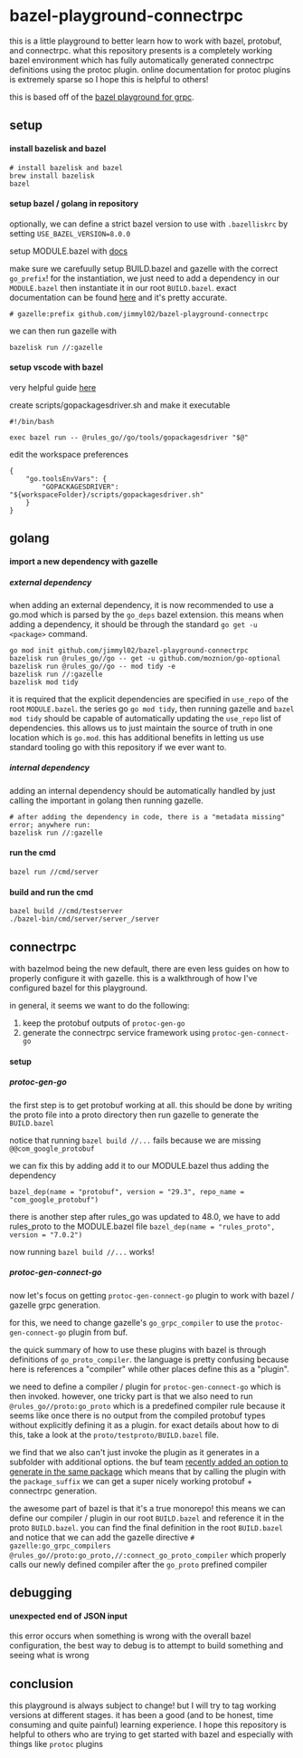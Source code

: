 # bazel-playground-connectrpc

this is a little playground to better learn how to work with bazel, protobuf, and connectrpc. what this repository presents is a completely working bazel environment which has fully automatically generated connectrpc definitions using the protoc plugin. online documentation for protoc plugins is extremely sparse so I hope this is helpful to others!

this is based off of the [bazel playground for grpc](https://github.com/jimmyl02/bazel-playground).

## setup

#### install bazelisk and bazel

```
# install bazelisk and bazel
brew install bazelisk
bazel
```

#### setup bazel / golang in repository

optionally, we can define a strict bazel version to use with `.bazelliskrc` by setting `USE_BAZEL_VERSION=8.0.0`

setup MODULE.bazel with [docs](https://github.com/bazel-contrib/rules_go/blob/master/docs/go/core/bzlmod.md)

make sure we carefuully setup BUILD.bazel and gazelle with the correct `go_prefix`! for the instantiation, we just need to add a dependency in our `MODULE.bazel` then instantiate it in our root `BUILD.bazel`. exact documentation can be found [here](https://github.com/bazel-contrib/rules_go/blob/master/docs/go/core/bzlmod.md) and it's pretty accurate.

```
# gazelle:prefix github.com/jimmyl02/bazel-playground-connectrpc
```

we can then run gazelle with

```
bazelisk run //:gazelle
```

#### setup vscode with bazel

very helpful guide [here](https://github.com/bazelbuild/rules_go/issues/3014)

create scripts/gopackagesdriver.sh and make it executable

```
#!/bin/bash

exec bazel run -- @rules_go//go/tools/gopackagesdriver "$@"
```

edit the workspace preferences

```
{
    "go.toolsEnvVars": {
        "GOPACKAGESDRIVER": "${workspaceFolder}/scripts/gopackagesdriver.sh"
    }
}
```

## golang

#### import a new dependency with gazelle

##### external dependency

when adding an external dependency, it is now recommended to use a go.mod which is parsed by the `go_deps` bazel extension. this means when adding a dependency, it should be through the standard `go get -u <package>` command.

```
go mod init github.com/jimmyl02/bazel-playground-connectrpc
bazelisk run @rules_go//go -- get -u github.com/moznion/go-optional
bazelisk run @rules_go//go -- mod tidy -e
bazelisk run //:gazelle
bazelisk mod tidy
```

it is required that the explicit dependencies are specified in `use_repo` of the root `MODULE.bazel`. the series go `go mod tidy`, then running gazelle and `bazel mod tidy` should be capable of automatically updating the `use_repo` list of dependencies. this allows us to just maintain the source of truth in one location which is `go.mod`. this has additional benefits in letting us use standard tooling go with this repository if we ever want to.

##### internal dependency

adding an internal dependency should be automatically handled by just calling the important in golang then running gazelle.

```
# after adding the dependency in code, there is a "metadata missing" error; anywhere run:
bazelisk run //:gazelle
```

#### run the cmd

```
bazel run //cmd/server
```

#### build and run the cmd

```
bazel build //cmd/testserver
./bazel-bin/cmd/server/server_/server
```

## connectrpc

with bazelmod being the new default, there are even less guides on how to properly configure it with gazelle. this is a walkthrough of how I've configured bazel for this playground.

in general, it seems we want to do the following:

1. keep the protobuf outputs of `protoc-gen-go`
2. generate the connectrpc service framework using `protoc-gen-connect-go`

#### setup

##### protoc-gen-go

the first step is to get protobuf working at all. this should be done by writing the proto file into a proto directory then run gazelle to generate the `BUILD.bazel`

notice that running `bazel build //...` fails because we are missing `@@com_google_protobuf`

we can fix this by adding add it to our MODULE.bazel thus adding the dependency

```
bazel_dep(name = "protobuf", version = "29.3", repo_name = "com_google_protobuf")
```

there is another step after rules_go was updated to 48.0, we have to add rules_proto to the MODULE.bazel file
`bazel_dep(name = "rules_proto", version = "7.0.2")`

now running `bazel build //...` works!

##### protoc-gen-connect-go

now let's focus on getting `protoc-gen-connect-go` plugin to work with bazel / gazelle grpc generation.

for this, we need to change gazelle's `go_grpc_compiler` to use the `protoc-gen-connect-go` plugin from buf.

the quick summary of how to use these plugins with bazel is through definitions of `go_proto_compiler`. the language is pretty confusing because here is references a "compiler" while other places define this as a "plugin".

we need to define a compiler / plugin for `protoc-gen-connect-go` which is then invoked. however, one tricky part is that we also need to run `@rules_go//proto:go_proto` which is a predefined compiler rule because it seems like once there is no output from the compiled protobuf types without explicitly defining it as a plugin. for exact details about how to di this, take a look at the `proto/testproto/BUILD.bazel` file.

we find that we also can't just invoke the plugin as it generates in a subfolder with additional options. the buf team [recently added an option to generate in the same package](https://github.com/connectrpc/connect-go/discussions/310#discussioncomment-11765339) which means that by calling the plugin with the `package_suffix` we can get a super nicely working protobuf + connectrpc generation.

the awesome part of bazel is that it's a true monorepo! this means we can define our compiler / plugin in our root `BUILD.bazel` and reference it in the proto `BUILD.bazel`. you can find the final definition in the root `BUILD.bazel` and notice that we can add the gazelle directive `# gazelle:go_grpc_compilers @rules_go//proto:go_proto,//:connect_go_proto_compiler` which properly calls our newly defined compiler after the `go_proto` prefined compiler

## debugging

#### unexpected end of JSON input

this error occurs when something is wrong with the overall bazel configuration, the best way to debug is to attempt to build something and seeing what is wrong

## conclusion

this playground is always subject to change! but I will try to tag working versions at different stages. it has been a good (and to be honest, time consuming and quite painful) learning experience. I hope this repository is helpful to others who are trying to get started with bazel and especially with things like `protoc` plugins
